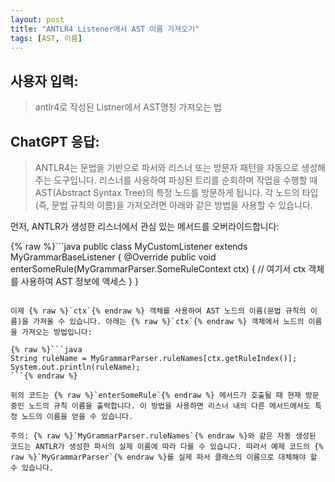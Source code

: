 ```yaml
---
layout: post
title: "ANTLR4 Listener에서 AST 이름 가져오기"
tags: [AST, 이름]
---
```


## 사용자 입력:
> antlr4로 작성된 Listner에서 AST명칭 가져오는 법

## ChatGPT 응답:
> ANTLR4는 문법을 기반으로 파서와 리스너 또는 방문자 패턴을 자동으로 생성해주는 도구입니다. 리스너를 사용하여 파싱된 트리를 순회하며 작업을 수행할 때 AST(Abstract Syntax Tree)의 특정 노드를 방문하게 됩니다. 각 노드의 타입(즉, 문법 규칙의 이름)을 가져오려면 아래와 같은 방법을 사용할 수 있습니다.

먼저, ANTLR가 생성한 리스너에서 관심 있는 메서드를 오버라이드합니다:

{% raw %}```java
public class MyCustomListener extends MyGrammarBaseListener {
    @Override
    public void enterSomeRule(MyGrammarParser.SomeRuleContext ctx) {
        // 여기서 ctx 객체를 사용하여 AST 정보에 액세스
    }
}
```{% endraw %}

이제 {% raw %}`ctx`{% endraw %} 객체를 사용하여 AST 노드의 이름(문법 규칙의 이름)을 가져올 수 있습니다. 아래는 {% raw %}`ctx`{% endraw %} 객체에서 노드의 이름을 가져오는 방법입니다:

{% raw %}```java
String ruleName = MyGrammarParser.ruleNames[ctx.getRuleIndex()];
System.out.println(ruleName);
```{% endraw %}

위의 코드는 {% raw %}`enterSomeRule`{% endraw %} 메서드가 호출될 때 현재 방문 중인 노드의 규칙 이름을 출력합니다. 이 방법을 사용하면 리스너 내의 다른 메서드에서도 특정 노드의 이름을 얻을 수 있습니다.

주의: {% raw %}`MyGrammarParser.ruleNames`{% endraw %}와 같은 자동 생성된 코드는 ANTLR가 생성한 파서의 실제 이름에 따라 다를 수 있습니다. 따라서 예제 코드의 {% raw %}`MyGrammarParser`{% endraw %}를 실제 파서 클래스의 이름으로 대체해야 할 수 있습니다.

